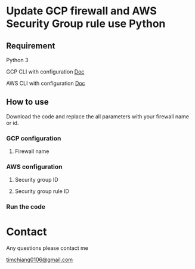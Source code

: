 # Update GCP firewall and AWS Security Group rule use Python


## Requirement

Python 3

GCP CLI with configuration [Doc](https://cloud.google.com/sdk/docs/initializing)

AWS CLI with configuration [Doc](https://docs.aws.amazon.com/cli/latest/userguide/getting-started-quickstart.html)




## How to use 

Download the code and replace the all parameters with your firewall name or id.

### GCP configuration

1. Firewall name
### AWS configuration

1. Security group ID

2. Security group rule ID

### Run the code

# Contact

Any questions please contact me

timchiang0106@gmail.com

